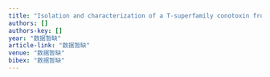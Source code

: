 ```yaml
---
title: "Isolation and characterization of a T-superfamily conotoxin from Conus litteratus with targeting tetrodotoxin-sensitive sodium channels"
authors: []
authors-key: []
year: "数据暂缺"
article-link: "数据暂缺"
venue: "数据暂缺"
bibex: "数据暂缺"
---
```

